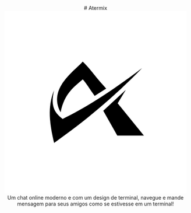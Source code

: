 <div style="align-center">
  <center>
# Atermix

<img src="Design sem nome.png">
Um chat online moderno e com um design de terminal, navegue e mande mensagem para seus amigos como se estivesse em um terminal!
</div>
</center>
